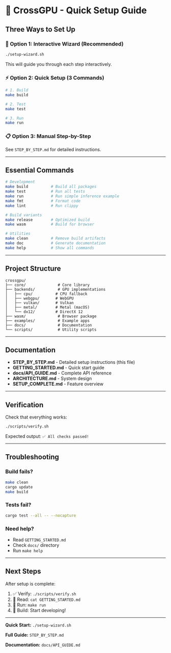 # 🚀 CrossGPU - Quick Setup Guide

## Three Ways to Set Up

### 🎯 Option 1: Interactive Wizard (Recommended)

```bash
./setup-wizard.sh
```

This will guide you through each step interactively.

### ⚡ Option 2: Quick Setup (3 Commands)

```bash
# 1. Build
make build

# 2. Test
make test

# 3. Run
make run
```

### 📋 Option 3: Manual Step-by-Step

See `STEP_BY_STEP.md` for detailed instructions.

---

## Essential Commands

```bash
# Development
make build          # Build all packages
make test           # Run all tests
make run            # Run simple inference example
make fmt            # Format code
make lint           # Run clippy

# Build variants
make release        # Optimized build
make wasm           # Build for browser

# Utilities
make clean          # Remove build artifacts
make doc            # Generate documentation
make help           # Show all commands
```

---

## Project Structure

```
crossgpu/
├── core/              # Core library
├── backends/          # GPU implementations
│   ├── cpu/          # CPU fallback
│   ├── webgpu/       # WebGPU
│   ├── vulkan/       # Vulkan
│   ├── metal/        # Metal (macOS)
│   └── dx12/         # DirectX 12
├── wasm/              # Browser package
├── examples/          # Example apps
├── docs/              # Documentation
└── scripts/           # Utility scripts
```

---

## Documentation

- **STEP_BY_STEP.md** - Detailed setup instructions (this file)
- **GETTING_STARTED.md** - Quick start guide
- **docs/API_GUIDE.md** - Complete API reference
- **ARCHITECTURE.md** - System design
- **SETUP_COMPLETE.md** - Feature overview

---

## Verification

Check that everything works:

```bash
./scripts/verify.sh
```

Expected output: `✅ All checks passed!`

---

## Troubleshooting

### Build fails?

```bash
make clean
cargo update
make build
```

### Tests fail?

```bash
cargo test --all -- --nocapture
```

### Need help?

- Read `GETTING_STARTED.md`
- Check `docs/` directory
- Run `make help`

---

## Next Steps

After setup is complete:

1. ✅ Verify: `./scripts/verify.sh`
2. 📖 Read: `cat GETTING_STARTED.md`
3. 🏃 Run: `make run`
4. 🚀 Build: Start developing!

---

**Quick Start:** `./setup-wizard.sh`

**Full Guide:** `STEP_BY_STEP.md`

**Documentation:** `docs/API_GUIDE.md`
